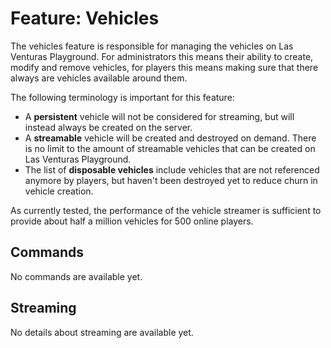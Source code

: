 # Feature: Vehicles
The vehicles feature is responsible for managing the vehicles on Las Venturas Playground. For
administrators this means their ability to create, modify and remove vehicles, for players this
means making sure that there always are vehicles available around them.

The following terminology is important for this feature:

  - A **persistent** vehicle will not be considered for streaming, but will instead always be
    created on the server.
  - A **streamable** vehicle will be created and destroyed on demand. There is no limit to the
    amount of streamable vehicles that can be created on Las Venturas Playground.
  - The list of **disposable vehicles** include vehicles that are not referenced anymore by players,
    but haven't been destroyed yet to reduce churn in vehicle creation.

As currently tested, the performance of the vehicle streamer is sufficient to provide about half
a million vehicles for 500 online players.

## Commands
No commands are available yet.

## Streaming
No details about streaming are available yet.
